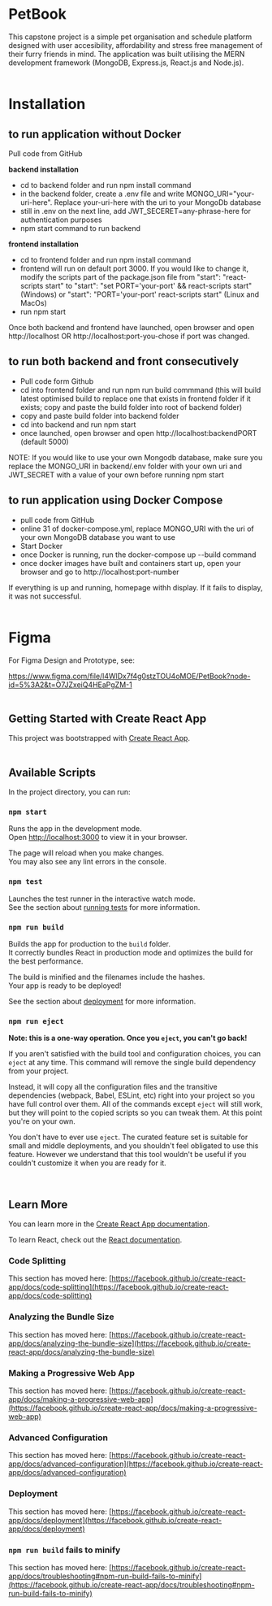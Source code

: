 # PetBook
This capstone project is a simple pet organisation and schedule platform designed with user accesibility, affordability and stress free management of their furry friends in mind. The application was built utilising the MERN development framework (MongoDB, Express.js, React.js and Node.js). <br/><br/>


# Installation <br/>
## to run application without Docker
Pull code from GitHub

**backend installation**
- cd to backend folder and run npm install command
- in the backend folder, create a .env file and write MONGO_URI="your-uri-here". Replace your-uri-here with the uri to your MongoDb database
- still in  .env on the next line, add JWT_SECERET=any-phrase-here for authentication purposes
- npm start command to run backend

**frontend installation**
- cd to frontend folder and run npm install command
- frontend will run on default port 3000. If you would like to change it, modify the scripts part of the package.json file from "start": "react-scripts start" to "start": "set PORT='your-port' && react-scripts start" (Windows) or "start": "PORT='your-port' react-scripts start" (Linux and MacOs)
- run npm start

Once both backend and frontend have launched, open browser and open http://localhost OR http://localhost:port-you-chose if port was changed.

## to run both backend and front consecutively
- Pull code form Github
- cd into frontend folder and run npm run build commmand (this will build latest optimised build to replace one that exists in frontend folder if it exists; copy and paste the build folder into root of backend folder)
- copy and paste build folder into backend folder
- cd into backend and run npm start
- once launched, open browser and open http://localhost:backendPORT (default 5000)

NOTE: If you would like to use your own Mongodb database, make sure you replace the MONGO_URI in backend/.env folder with your own uri and JWT_SECRET with a value of your own before running npm start 
<br/>

## to run application using Docker Compose
- pull code from GitHub
- online 31 of docker-compose.yml, replace MONGO_URI with the uri of your own MongoDB database you want to use
- Start Docker
- once Docker is running, run the docker-compose up --build command
- once docker images have built and containers start up, open your browser and go to http://localhost:port-number


If everything is up and running, homepage withh display. If it fails to display, it was not successful.
<br/><br/>


# Figma 

For Figma Design and Prototype, see:

https://www.figma.com/file/l4WlDx7f4g0stzTOU4oMOE/PetBook?node-id=5%3A2&t=O7JZxeiQ4HEaPgZM-1 <br/><br/>


## Getting Started with Create React App

This project was bootstrapped with [Create React App](https://github.com/facebook/create-react-app). <br/><br/>

## Available Scripts

In the project directory, you can run:

### `npm start`

Runs the app in the development mode.\
Open [http://localhost:3000](http://localhost:3000) to view it in your browser.

The page will reload when you make changes.\
You may also see any lint errors in the console.

### `npm test`

Launches the test runner in the interactive watch mode.\
See the section about [running tests](https://facebook.github.io/create-react-app/docs/running-tests) for more information.

### `npm run build`

Builds the app for production to the `build` folder.\
It correctly bundles React in production mode and optimizes the build for the best performance.

The build is minified and the filenames include the hashes.\
Your app is ready to be deployed!

See the section about [deployment](https://facebook.github.io/create-react-app/docs/deployment) for more information.

### `npm run eject`

**Note: this is a one-way operation. Once you `eject`, you can't go back!**

If you aren't satisfied with the build tool and configuration choices, you can `eject` at any time. This command will remove the single build dependency from your project.

Instead, it will copy all the configuration files and the transitive dependencies (webpack, Babel, ESLint, etc) right into your project so you have full control over them. All of the commands except `eject` will still work, but they will point to the copied scripts so you can tweak them. At this point you're on your own.

You don't have to ever use `eject`. The curated feature set is suitable for small and middle deployments, and you shouldn't feel obligated to use this feature. However we understand that this tool wouldn't be useful if you couldn't customize it when you are ready for it.

<br/>

## Learn More

You can learn more in the [Create React App documentation](https://facebook.github.io/create-react-app/docs/getting-started).

To learn React, check out the [React documentation](https://reactjs.org/).

### Code Splitting

This section has moved here: [https://facebook.github.io/create-react-app/docs/code-splitting](https://facebook.github.io/create-react-app/docs/code-splitting)

### Analyzing the Bundle Size

This section has moved here: [https://facebook.github.io/create-react-app/docs/analyzing-the-bundle-size](https://facebook.github.io/create-react-app/docs/analyzing-the-bundle-size)

### Making a Progressive Web App

This section has moved here: [https://facebook.github.io/create-react-app/docs/making-a-progressive-web-app](https://facebook.github.io/create-react-app/docs/making-a-progressive-web-app)

### Advanced Configuration

This section has moved here: [https://facebook.github.io/create-react-app/docs/advanced-configuration](https://facebook.github.io/create-react-app/docs/advanced-configuration)

### Deployment

This section has moved here: [https://facebook.github.io/create-react-app/docs/deployment](https://facebook.github.io/create-react-app/docs/deployment)

### `npm run build` fails to minify

This section has moved here: [https://facebook.github.io/create-react-app/docs/troubleshooting#npm-run-build-fails-to-minify](https://facebook.github.io/create-react-app/docs/troubleshooting#npm-run-build-fails-to-minify)




